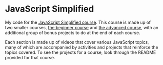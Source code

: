 # JavaScript Simplified

My code for the [JavaScript Simplified course](https://javascriptsimplified.com/). This course is made up of two smaller courses, [the beginner course](/javascript-simplified/beginner-course/) and [the advanced course](/javascript-simplified/advanced-course/), with an additional group of bonus projects to do at the end of each course.

Each section is made up of videos that cover various JavaScript topics, many of which are accompanied by activities and projects that reinforce the topics covered. To see the projects for a course, look through the README provided for that course.
